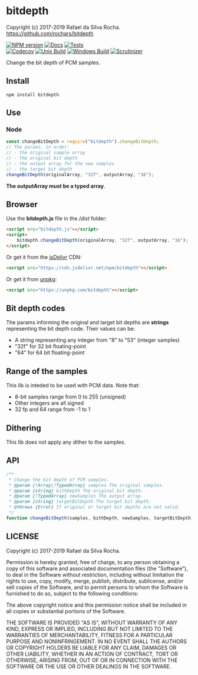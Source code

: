 # bitdepth
Copyright (c) 2017-2019 Rafael da Silva Rocha.  
https://github.com/rochars/bitdepth

[![NPM version](https://img.shields.io/npm/v/bitdepth.svg?style=for-the-badge)](https://www.npmjs.com/package/bitdepth) [![Docs](https://img.shields.io/badge/docs-online-blue.svg?style=for-the-badge)](https://rochars.github.io/bitdepth/index.html) [![Tests](https://img.shields.io/badge/tests-online-blue.svg?style=for-the-badge)](https://rawgit.com/rochars/bitdepth/master/test/dist/browser.html)  
[![Codecov](https://img.shields.io/codecov/c/github/rochars/bitdepth.svg?style=flat-square)](https://codecov.io/gh/rochars/bitdepth) [![Unix Build](https://img.shields.io/travis/rochars/bitdepth.svg?style=flat-square)](https://travis-ci.org/rochars/bitdepth) [![Windows Build](https://img.shields.io/appveyor/ci/rochars/bitdepth.svg?style=flat-square&logo=appveyor)](https://ci.appveyor.com/project/rochars/bitdepth) [![Scrutinizer](https://img.shields.io/scrutinizer/g/rochars/bitdepth.svg?style=flat-square&logo=scrutinizer)](https://scrutinizer-ci.com/g/rochars/bitdepth/)

Change the bit depth of PCM samples.

## Install
```
npm install bitdepth
```

## Use

### Node
```javascript
const changeBitDepth = require("bitdepth").changeBitDepth;
// The params, in order:
// - the original sample array
// - the original bit depth
// - the output array for the new samples
// - the target bit depth
changeBitDepth(originalArray, "32f", outputArray, "16");
```
**The outputArray must be a typed array**.

## Browser
Use the **bitdepth.js** file in the */dist* folder:
```html
<script src="bitdepth.js"></script>
<script>
	bitdepth.changeBitDepth(originalArray, "32f", outputArray, "16");
</script>
```

Or get it from the [jsDelivr](https://cdn.jsdelivr.net/npm/bitdepth) CDN:
```html
<script src="https://cdn.jsdelivr.net/npm/bitdepth"></script>
```

Or get it from [unpkg](https://unpkg.com/bitdepth):
```html
<script src="https://unpkg.com/bitdepth"></script>
```

## Bit depth codes
The params informing the original and target bit depths are **strings** representing the bit depth code. Their values can be:
- A string representing any integer from "8" to "53" (integer samples)
- "32f" for 32 bit floating-point
- "64" for 64 bit floating-point

## Range of the samples
This lib is inteded to be used with PCM data. Note that:
- 8-bit samples range from 0 to 255 (unsigned)
- Other integers are all signed
- 32 fp and 64 range from -1 to 1

## Dithering
This lib does not apply any dither to the samples.

## API
```javascript
/**
 * Change the bit depth of PCM samples.
 * @param {!Array|!TypedArray} samples The original samples.
 * @param {string} bithDepth The original bit depth.
 * @param {!TypedArray} newSamples The output array.
 * @param {string} targetBitDepth The target bit depth.
 * @throws {Error} If original or target bit depths are not valid.
 */
function changeBitDepth(samples, bithDepth, newSamples, targetBitDepth) {};
```

## LICENSE
Copyright (c) 2017-2019 Rafael da Silva Rocha.

Permission is hereby granted, free of charge, to any person obtaining
a copy of this software and associated documentation files (the
"Software"), to deal in the Software without restriction, including
without limitation the rights to use, copy, modify, merge, publish,
distribute, sublicense, and/or sell copies of the Software, and to
permit persons to whom the Software is furnished to do so, subject to
the following conditions:

The above copyright notice and this permission notice shall be
included in all copies or substantial portions of the Software.

THE SOFTWARE IS PROVIDED "AS IS", WITHOUT WARRANTY OF ANY KIND,
EXPRESS OR IMPLIED, INCLUDING BUT NOT LIMITED TO THE WARRANTIES OF
MERCHANTABILITY, FITNESS FOR A PARTICULAR PURPOSE AND
NONINFRINGEMENT. IN NO EVENT SHALL THE AUTHORS OR COPYRIGHT HOLDERS BE
LIABLE FOR ANY CLAIM, DAMAGES OR OTHER LIABILITY, WHETHER IN AN ACTION
OF CONTRACT, TORT OR OTHERWISE, ARISING FROM, OUT OF OR IN CONNECTION
WITH THE SOFTWARE OR THE USE OR OTHER DEALINGS IN THE SOFTWARE.
